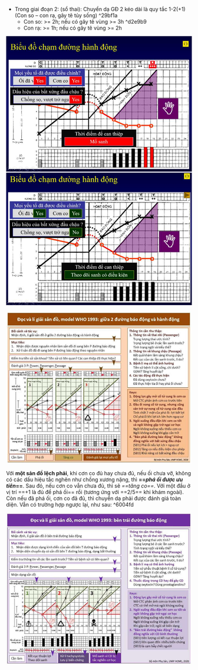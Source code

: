 - Trong giai đoạn 2: (sổ thai): Chuyển dạ GĐ 2 kéo dài là quy tắc 1-2(+1) (Con so – con rạ, gây tê tủy sống) ^29bf1a
	- Con so: >= 2h; nếu có gây tê vùng >= 3h ^d2e9b9
	- Con rạ: >= 1h; nếu có gây tê vùng >= 2h

![Sản đồ-1690075173904.jpeg](../../../../200%20Files/image/image/S%E1%BA%A3n%20%C4%91%E1%BB%93-1690075173904.jpeg)
![Sản đồ-1690075249229.jpeg](../../../../200%20Files/image/image/S%E1%BA%A3n%20%C4%91%E1%BB%93-1690075249229.jpeg)


![Sản đồ-1690075366041.jpeg](../../../../200%20Files/image/image/S%E1%BA%A3n%20%C4%91%E1%BB%93-1690075366041.jpeg)

Với **một sản đồ lệch phải**, khi cơn co đủ hay chưa đủ, nếu ối chưa vỡ, không có các dấu hiệu tắc nghẽn như chồng xương nặng, thì **==*phá ối được ưu tiên*==**. Sau đó, nếu cơn co vẫn chưa đủ, thì sẽ *==tăng co==*. Với một đầu ở vị trí ==+1 là đủ để phá ối== rồi (tương ứng với ==2/5== khi khám ngoài). Còn nếu đã phá ối, cơn co đã đủ, thì chuyển dạ phải được đánh giá toàn diện. Vẫn có trường hợp ngược lại, như sau: ^6004fd

![Sản đồ-1690075686788.jpeg](../../../../200%20Files/image/image/S%E1%BA%A3n%20%C4%91%E1%BB%93-1690075686788.jpeg)